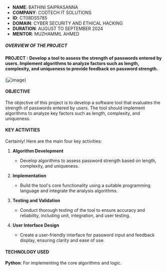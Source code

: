 - **NAME**: BATHINI SAIPRASANNA
- **COMPANY**: CODTECH IT SOLUTIONS
- **ID**: CT08DS5785
- **DOMAIN**: CYBER SECURITY AND ETHICAL HACKING
- **DURATION**: AUGUST TO SEPTEMBER 2024
- **MENTOR**:  MUZHAMMIL AHMED
 


##### OVERVIEW OF THE PROJECT


#### PROJECT :  Develop a tool to assess the strength of passwords entered by users. Implement algorithms to analyze factors such as length, complexity, and uniqueness to provide feedback on password strength.
(![image](https://github.com/user-attachments/assets/c9fe0de8-f089-4904-b506-2035f91da5a9))

#### OBJECTIVE
The objective of this project is to develop a software tool that evaluates the strength of passwords entered by users.
The tool should implement algorithms to analyze key factors such as length, complexity, and uniqueness.


#### KEY ACTIVITIES
Certainly! Here are the main four key activities:

1. **Algorithm Development**
   - Develop algorithms to assess password strength based on length, complexity, and uniqueness.

2. **Implementation**
   - Build the tool's core functionality using a suitable programming language and integrate the analysis algorithms.

3. **Testing and Validation**
   - Conduct thorough testing of the tool to ensure accuracy and reliability, including unit, integration, and user testing.

4. **User Interface Design**
   - Create a user-friendly interface for password input and feedback display, ensuring clarity and ease of use.
  

#### TECHNOLOGY USED
**Python**: For implementing the core algorithms and logic.
